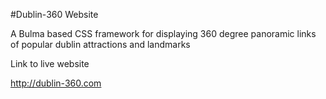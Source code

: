 #Dublin-360 Website

A Bulma based CSS framework for displaying 360 degree panoramic links of popular dublin attractions and landmarks

Link to live website

http://dublin-360.com


